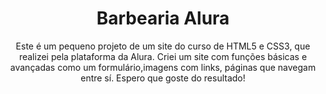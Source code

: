 <h1 align="center"> Barbearia Alura</h1>
<p align="center">Este é um pequeno projeto de um site do curso de HTML5 e CSS3, que realizei pela plataforma da Alura. Criei um site com funções básicas e avançadas como um formulário,imagens com links, páginas que navegam entre sí. Espero que goste do resultado!</p>
